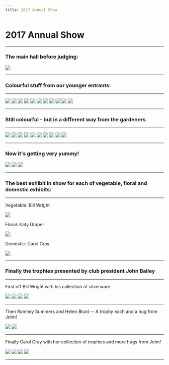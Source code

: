 ```yaml
---
title: 2017 Annual Show
---
```


# 2017 Annual Show




----


### The main hall before judging:

![](https://lh3.googleusercontent.com/pw/ACtC-3dpTywKspFzb4B3XNAVSA9tof4F_hxfrGN64Wcf1sEG2Lp990kovSntuyWhT-RNp27skzMM_Phy4rE2amX5E8EZPNMaZs10xKuvV7LZzWjsekRojg7Vf2-qvWkN8KNSbVvCeWPX0qpocB55plSmqMzw=w881-h449-no?authuser=1)


----

### Colourful stuff from our younger entrants:

----


![](https://lh3.googleusercontent.com/pw/ACtC-3dNilULnb94_HwP4kDpg0glwF13E9F-OMTYL60TFYPhMBgpAfbrvDTUcpA5BOu9Fi989424GS38TPmH6lxdhZKzB8Cou9_7iyCFW1ouWfU0XyABEz9YX3xC4YzosZKUeKJ4_EdutCbjn73oP1sww-IE=w850-h524-no?authuser=1)
![](https://lh3.googleusercontent.com/pw/ACtC-3e0DZ1o5DgG5RD-74xXiK0L-6czELdOpy4Fk17FVp6sCTMBkjymU5r1NvQzeNGOWiNOr8gwzT60t3GjBYLBi0svBDsffOVwCU31aOhCeLFXEcq9XcJu3DVXfyAKYj9b4WW8OhhizgEBsSxqjjAGkRbU=w659-h479-no?authuser=1)
![](https://lh3.googleusercontent.com/pw/ACtC-3e6dj_UJnD8rVuO0erM0msGsRpRvxzUwmhG97zDTdjWn3_j2r_HEl0GCpD6cgRQ4_Wf6EeBSUGflaU0PG6ooN_7SZv17PSgrSaH1B-Ni-aYXO4rzNkKqn8LMggc-8ytpfBYBBiH_iamwvKDldgHLQnL=w732-h612-no?authuser=1)
![](https://lh3.googleusercontent.com/pw/ACtC-3eM2QAifZtJK5UOLHsJGsF6Eee3AQS0QxNf6O89BgoiTwGNiTy28xwS7BBT95YC3g4w4Y5gqiFexfzwMk7HrfsYVY5h2jPdfSl0vvGAUzlV--M4Ln1dbNE4hkVDq_g20y2I9YFHx74u70mlBtYwhof9=w716-h614-no?authuser=1)
![](https://lh3.googleusercontent.com/pw/ACtC-3fU_R7OcgdOErwbsSA7Pff5l1RMQfiwNMNFOHG34_ULL6XOGF3-NQZ4hJCl_oEfDisya_stIAvoo35MYQdOsDhVKOSUVR6DOpWDO0cNDwZIUUeQuQGWDUlhr-aXhZneEw-osSSM9dmnFqWbt7mnKs8a=w421-h539-no?authuser=1)
![](https://lh3.googleusercontent.com/pw/ACtC-3dtnsLbmxQKv7xByGMmH_16qO32pvs9ZrANC4d5dnsgF-Cq7pmBHDkww3jaN3THo5xVpqRhsKzomk2ZK8UeRNRe3vA_zcK3wQ3XfmV-roqI9CVV5Y0SjTDgX9zImdcFtcA1-coBB20z3V1gx2_Cy7Pl=w735-h565-no?authuser=1)
![](https://lh3.googleusercontent.com/pw/ACtC-3fiVaa-jvtKQeYqUEyIKS6j1fY7eTpTNgEktyjY4jjLNrqo1hgkxg5uylYVli_JNSKH_ol5pGXLcWczzBpwy0QOZ01tnqMRjLFXngkFrL_URrZ2DfJ8U0My45o6t9I-49ikAyygj8-NWbI_PDw3RmHN=w718-h517-no?authuser=1)
![](https://lh3.googleusercontent.com/pw/ACtC-3ddL5rzQ5g5BMM0xs25UFSZ6TfxA81GDx2lfw7Crur_1gbuBQ1Jr78LmyTIggEx6998dfy23Nj9OQI1cF2nZg0IqTlHo5XcKwt4ay1rjpAordGQPEmQqvsgBsjPdVaeKTI59TqgyCPvVsikELk1BiAW=w505-h424-no?authuser=1)
![](https://lh3.googleusercontent.com/pw/ACtC-3deSiH7znZlyDFcbZgIoZESn2FkjHkdr2Rz8ZliOTNesvuZIP4hB7O9Z8zAHYNhQ6duqk_7h7YXA9uQwtpM_HCRBCJ-0f2LJueU09a09TsPO8dYfQle78RePYGGpI3KQfiehv68x6tql4vtSK7eJXI5=w529-h607-no?authuser=1)
![](https://lh3.googleusercontent.com/pw/ACtC-3e5OVxvym_vV5fqIvi5sUGAP7O4GbsficiG1So6SHe3ZTW8COo0seeUNzSCDGMAt1RIu4_emoZlm9LWHE5koxpNKjVQKOQOAA7zp4bIo1hdvLOwNz7FM1fOmwsSaSAedKmDHs99Z23iiwpctX_lu2Wq=w577-h588-no?authuser=1)
![](https://lh3.googleusercontent.com/pw/ACtC-3fk9pe3Gtl204l2slhHw4jDsKeCchbGhDofBo3ZqY8kEfea4sO3IMSvpuK1gWwH3ub3LgwaMeWTQXcDZDAjh2NSaTCg3GK7_Iysw9_3k7pRI-sE4OEq0BgnHeFgi4-GNiJpF7v76ergM6ooBCPDjont=w803-h399-no?authuser=1)

----

### Still colourful - but in a different way from the gardeners

---

![](https://lh3.googleusercontent.com/pw/ACtC-3fYD4CfylyATQ4ig443JyVGgoU8b2OeLMcPTaYm6NZ856Lqoy18zP8Ea8Ud51rgIgZ03c2SZD3w7BjvqbXSBTDda6g5NIu2vwSmiCu5aJdI2iR7lhFDrfZuZBSrJkJ1AqQ73akcs6PI8EU73HJ88yC8=w591-h580-no?authuser=1)
![](https://lh3.googleusercontent.com/pw/ACtC-3cWGvH8bWSZpK4CJLNPmgkwdCjTDmPiR27CrNRWCq9MDCXceDibINJW7p_1kEyHj1qJyjONoOsHH6hKZaWw95zzd0hxa3xJWSO4BqY3dH_JT-eT5z_iQXyl172MhcSMCSG6v7S3FfIQXUHE4VMlU4XP=w623-h350-no?authuser=1)
![](https://lh3.googleusercontent.com/pw/ACtC-3dL8748Elcxi-KmMJUCesY-4165mGjfvC8PYVgYYqbqdIm-D3_iY31--x_HTOF1YzRQQOr_tyJeFMTfWeOm1uCcqoJwUKoh7MPjSNdeJubKyAGxgCt29vX1bq52b7mGJDUdbkJTexK5F6QDFaVuyIAZ=w230-h385-no?authuser=1)
![](https://lh3.googleusercontent.com/pw/ACtC-3cj2yx851oyR8IIvbTqSEv7FZjiluE4iT2G8wIYKY864LgS9SEuWoz5-M9gwqQEzBUpvYFMAKCYn2eDI9lIeacz5nFV8IVt9WZQ6bjMdXiHsrMHw88czJGGEzphkMUe4SoXCZhoKcBMYlEeylKA2yBk=w262-h367-no?authuser=1)
![](https://lh3.googleusercontent.com/pw/ACtC-3cj1Zk_yuD1YNASsRn16LgS-EzmY-g3rv7SYCWCMvx6e4029py81eCyThOkdSA2b2uEAEb9a7pMlT1qPcl28s66QaRAzr80Ma4dsEvIqKaye7MmC1ftKftpDAvb6a7cArTXiMhu514tISMXKJ-pSaxh=w627-h414-no?authuser=1)
![](https://lh3.googleusercontent.com/pw/ACtC-3dpAs2hrDqyll-Sw7gRCirZyB2Iwupc2LMOX-s18US7r244725PMqOkiazV5WJpv7zcCTeHwQbKlEOTc8vB9HCbjswoxy5LVKhggyKfj2h27Pgsfh4iRHIgzVgQ5y6qtHSFpaUrX8unArohf7teIVaM=w475-h421-no?authuser=1)
![](https://lh3.googleusercontent.com/pw/ACtC-3c2w-_ggUafI-OIsXSzIm8Ppm8eYj2ukO3k_QscxclZfRMntClunRIempUI-ryK-b_cq3m47fZRXUdBx4DXkl1oDiff5ZOXyiGxaV72jzl3-Z1cBZjmX5T7T_HMN_UeDpNk_vk-Io67gL9KcgQsTJMb=w532-h580-no?authuser=1)
![](https://lh3.googleusercontent.com/pw/ACtC-3fJs-yMFE3g-d2LxX3ObFtrfjXrYm1wSjGcnfFHv0XKYhk_zymNvLLhAvH1vfJ08rqVkQVteAhN-i_IARDB5IFKWrFwGBYpKsXYCY2larc6ZLIQclccz3ecrRDW2pGH00Y_PxVagEGuLLyfLVe312Sa=w725-h390-no?authuser=1)
![](https://lh3.googleusercontent.com/pw/ACtC-3cYODbSTB9DM8CTH8LaOXoRnecN8CZKxYtr_QGLFGxUeGzDGWTiNkkZwtC_IgJ7JupRhaY9faCm458tCO-XeBc8yEk5jK7hA0_J25da20_yJjLKBKTvHPJUxq46b_ItMLDewpCV7T-veQCgJfalqicf=w492-h459-no?authuser=1)
![](https://lh3.googleusercontent.com/pw/ACtC-3dKYQmae2lWu8JMwv3WK-bH2aY-IN_9aoGRGcQ9lLmb8k7wbvpdPolN_rVwXH-ggxkMkPwIeBpRn4HwnPn1gd-IIP3O5QxFdKRS-Ag-Tr5pfV8edNoXrD8RYd0sgA3iKpQm0iG21zGp_SviJa3X0UWe=w401-h612-no?authuser=1)


----

### Now it's getting very yummy!


![](https://lh3.googleusercontent.com/pw/ACtC-3fs2uLGsD0cNNK8Y2kbVK6W9UyZPpk4sc4T4Lphqi88RcsFF7AC3ZonI8lFD0M2isyy2c0es5nJbxOiDMSpZtUzrV6gtYPMwxmL-gO--_sdcL4v2Wcs2vbzjahjlaJs98Jesh4cnm7nGXDNGtva5iEp=w700-h457-no?authuser=1)
![](https://lh3.googleusercontent.com/pw/ACtC-3eYCdHF45rl3KkBM2TYHixV4fHytnmbR889MoF41W17IeN7JeyAvsCAT9u6JqZOm4vNJBNmzIErH52ILZ62jjiVDZ0hMWSmeRclZBVe3soE6XP_NC8xcwiQ3ypSsRhtSEGNfcbNmFhsghccDvEDxy9r=w858-h575-no?authuser=1)
![](https://lh3.googleusercontent.com/pw/ACtC-3d147KbrC0RC-u1CQpUeJJ_THVLQrK30cqg5Dzo-MjejwEi-XqbFuUyV2MsPvtqhQaEFquSxtE6XvHdO6fd9sAjZU7vCUWRhlmVmer_77q5tey7RssTqfcr8nWWB9T6xMyjkBYhoKeNTiKSucJ0cafj=w786-h444-no?authuser=1)




----


### The best exhibit in show for each of vegetable, floral and domestic exhibits:

----

Vegetable: Bill Wright

![](https://lh3.googleusercontent.com/pw/ACtC-3ePidY1g0KF7CCh_qio3mGIRBX_PPbMTUSCv2wgHeVC-lMV5T7RP949czvVyytCpjtNOlQNIhQ6wmTXiQ52GzNqvDEbJ6w8VlBWYpD3BxyiF65kE9TL5az7GLSEBlejgQSGmhJ2KUSMawjuwqFyLdTq=w721-h595-no?authuser=1)


Floral: Katy Draper

![](https://lh3.googleusercontent.com/pw/ACtC-3dxaO7va-Zt87aLrvQsefIKmEA8CFhDfiT6_gnNKS7zYviFVUe8gYPAzZhfp49TM01YAxR1UO1PrBXLYNunazTfdXtYgluuYZ46V2ECcGWt2Odz5dtxUK2rga-5P40toXFnsfD5OICEwYNuYstV1shy=w326-h484-no?authuser=1)

Domestic: Carol Gray

![](https://lh3.googleusercontent.com/pw/ACtC-3eLrz-_kt4r8LuYvbfhhlFt7bELNmyYNi6aFWj5d6833ewWFrjfJ_XRs0cyNpeo9yRETecI-Lc3s1JupS1lINWMuc7wEuGuGjlE5d4J1An0SY3AwwqSK8iUOHxLNF_st4t2i0EriCXBlkWO4uRLGfqK=w746-h593-no?authuser=1)

----


### Finally the trophies presented by club president John Bailey


----

First off Bill Wright with his collection of silverware



![](https://lh3.googleusercontent.com/pw/ACtC-3f34fxeqxIBV_z4nDLyk5P_s4M353StdjaFr3PHT7PoHPQV_pnhWPCtUhzXkU5IsBnqzbJeTrWJH-dW8kjkNGJ_dcAHfdR5iawETkmYOuT1FKMEcCiXMaWcj6FG8dWStf4rhYbZLcCfxtWVfDUTlHuf=w414-h406-no?authuser=1)
![](https://lh3.googleusercontent.com/pw/ACtC-3cF3R0UQtEpL1QMyWA4olgpJju37DED1TAhtanf_aZrdn51_rUqSc9UH-X871GeEPHA0NfntdORH-84CRhF6kD0CiC-iuGABVSzXwwDkHLfA7CaKYDCAC0y7mrKDXK0GCt4Ba6BW9y4YcO944WACHo8=w522-h362-no?authuser=1)
![](https://lh3.googleusercontent.com/pw/ACtC-3di8EsFLvFlUpvRZcMOdt-qirsLcP539DHP-XY2jY35YQ_v15PhyiWX3DzT956EaAjoDR0NZnaJ1kMxyot2drdNm2Yw1juDAVgoFeAnoi5SPt-z4RpmKPsE8FFjAHtqdsESgwXGnhhqIt4bkSTuP79t=w327-h301-no?authuser=1)
![](https://lh3.googleusercontent.com/pw/ACtC-3fyCMdiCXIooWhIZFlPaD49WDmBnL21lFfkaO2n0ZShFMvbZbUaEQdYTxH9usvh_I7bqZ6e99yxmymWWE9BVnQSmut8xovf_CPFWnHjfY2cn-1Z6LpeU3j9nS_KeMsxGRyReXFV3-CpRWGBn7AzYIXA=w908-h605-no?authuser=1)

----

Then Romney Summers and Helen Blunt -- A trophy each and a hug from John!

![](https://lh3.googleusercontent.com/pw/ACtC-3cXs31x2IbmdmgEPtoc88eUjqb38liExzkEuf3wGkRMSZ7albpNdM1Se1FzuG_wg1G8DGVcPLsbS4I54_u0VmYyBFdDCXdX3FoODULuRYxsaRvKKCqzNNh-rz58TcHJJfSb4Lb87MQu8reOgCd91-nK=w328-h352-no?authuser=1)
![](https://lh3.googleusercontent.com/pw/ACtC-3dku5d1TyjFXT9GTtKky_mD2D5xr_F4eeYDZ71tpeXdgCaxdT6Rz_Lvb_ONMf8AwFtekxxJ-K6QcuthNnB5HjDR0W7B8VwX64ZoOPga-3S3LGtjQlY4AvNbKruMcoCfykHTJzAx6HicO6sXEXj_5emX=w381-h363-no?authuser=0)



----

Finally Carol Gray with her collection of trophies and more hugs from John!

![](https://lh3.googleusercontent.com/pw/ACtC-3cHkuPSvyip_2RdM3GMSf5r5vqtOjkh-s4GZjkAq9AfnSFGKFM09QSx9Pop9OzSW49-VFEFQd3-RUkqL4tTJyjRW0YRiFi_HkZHxhcc1EEmLnDewXKr6cKCL5F_oFCDEYkfv0CR4QOv9XQ-uWRqFYiV=w277-h272-no?authuser=1)
![](https://lh3.googleusercontent.com/pw/ACtC-3d-k-QK9CJY-_8_2D6UCVjeWkEj0n5tFNS_Dzmp0NiGRNTbZr5S-TtlOLDrHke2lDkJpHJMDmszuzYEX1Zk9U4czTItpRcED4jJvHPyBYOciXYIJtNVcX_9xU5puJ6Za95efPIPI7RV77cclO85V0Uc=w244-h235-no?authuser=1)
![](https://lh3.googleusercontent.com/pw/ACtC-3cbwujaA0rDiA_pPiwBomdq3bLAyntHHhr3fJm2-k7H9EOFPGXsaWZJd3xv3cvCRysP_MbEFhfru_EBecXrIq_zjdXt4GWc09lypE93vPXfL7xdN6OMvZ92J6ieQPE5oC27VnfFLK1vtl08a-EEFpqN=w311-h307-no?authuser=1)
![](https://lh3.googleusercontent.com/pw/ACtC-3cCf5dGRNxgRvTk21cJfhRyBkK_ePyfbVWrtO7A9ypRPo074p5QKFPIWF46GV-CyhzO3N4xinCDaoTCFYHgCjmot0hsZnJ7FBliUIiKrtMVdtvHMNvzjmRB_q2aZKHm_Kz3aV_d_0Q2QujAXCBQqf8z=w194-h266-no?authuser=1)

----
